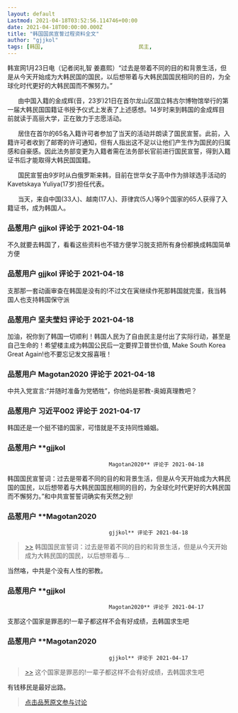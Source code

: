 ```yaml
---
layout: default
Lastmod: 2021-04-18T03:52:56.114746+00:00
date: 2021-04-18T00:00:00.000Z
title: "韩国国民宣誓过程资料全文"
author: "gjjkol"
tags: [韩国,								民主,								移民,								发达国家,								脱支]
---
```


韩宣网1月23日电（记者闵礼智 姜嘉熙）“过去是带着不同的目的和背景生活，但是从今天开始成为大韩民国的国民，以后想带着与大韩民国国民相同的目的，为全球化时代更好的大韩民国而不懈努力。”  
  
      由中国入籍的金成辉(音，23岁)21日在首尔龙山区国立韩古尔博物馆举行的第一届大韩民国国籍证书授予仪式上发表了上述感想。14岁时来到韩国的金成辉目前就读于高丽大学，正在致力于志愿活动。  
  
      居住在首尔的65名入籍许可者参加了当天的活动并朗读了国民宣誓。此前，入籍许可者收到了邮寄的许可通知，但有人指出这不足以让他们产生作为国民的归属感和自豪感。因此法务部变更为入籍者需在法务部长官前进行国民宣誓，得到入籍证书后才能取得大韩民国国籍。  
  
      国民宣誓由9岁时从白俄罗斯来韩，目前在世华女子高中作为排球选手活动的Kavetskaya Yuliya(17岁)担任代表。  
  
      当天，来自中国(33人)、越南(17人)、菲律宾(5人)等9个国家的65人获得了入籍证书，成为韩国人。

            
### 品葱用户 **gjjkol** 评论于 2021-04-18
        
不久就要去韩国了，看看这些资料也不错方便学习脱支把所有身份都换成韩国简单方便
        


            
### 品葱用户 **gjjkol** 评论于 2021-04-18
        
支那那一套动画审查在韩国是没有的!不过文在寅继续作死那韩国就完蛋，我当韩国人也支持韩国保守派
        


            
### 品葱用户 **坚夫莹妇** 评论于 2021-04-18
        
加油，祝你到了韩国一切顺利！韩国人民为了自由民主是付出了实际行动，甚至是自己生命的！希望楼主成为韩国公民后一定要捍卫普世价值, Make South Korea Great Again!也不要忘记发文报喜哦！
        


            
### 品葱用户 **Magotan2020** 评论于 2021-04-18
        
中共入党宣言:“并随时准备为党牺牲”，你他妈是邪教-奥姆真理教吧？
        


            
### 品葱用户 **习近平002** 评论于 2021-04-17
        
韩国还是一个挺不错的国家，可惜就是不支持同性婚姻。
        


            
### 品葱用户 **gjjkol				
									Magotan2020** 评论于 2021-04-18
        
韩国国民宣誓词：过去是带着不同的目的和背景生活，但是从今天开始成为大韩民国的国民，以后想带着与大韩民国国民相同的目的，为全球化时代更好的大韩民国而不懈努力。”和中共宣誓誓词确实有天然之别!
        


            
### 品葱用户 **Magotan2020				
									gjjkol** 评论于 2021-04-18
        
> [\>>]( "/article/item_id-633926#") 韩国国民宣誓词：过去是带着不同的目的和背景生活，但是从今天开始成为大韩民国的国民，以后想带着与...

当然咯，中共是个没有人性的邪教。
        


            
### 品葱用户 **gjjkol				
									Magotan2020** 评论于 2021-04-17
        
支那这个国家是罪恶的!一辈子都这样不会有好成绩，去韩国求生吧
        


            
### 品葱用户 **Magotan2020				
									gjjkol** 评论于 2021-04-17
        
> [\>>]( "/article/item_id-633970#") 这个国家是罪恶的!一辈子都这样不会有好成绩，去韩国求生吧

有钱移民是最好出路。
        






> [点击品葱原文参与讨论](https://pincong.rocks/article/31437)

